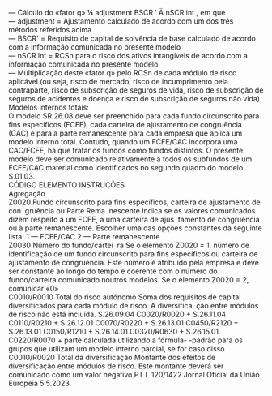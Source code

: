  
—  Cálculo do «fator q»  ¼  adjustment 
BSCR ′ Ä  nSCR  int , em que  
—  adjustment =  Ajustamento calculado de acordo com um dos três métodos referidos acima  
—  BSCR' =  Requisito de capital de solvência de base calculado de acordo com a informação comunicada no 
presente modelo  
—  nSCR  int = RCSn para o risco dos ativos intangíveis de acordo com a informação comunicada no presente modelo  
— Multiplicação deste «fator q» pelo RCSn de cada módulo de risco aplicável (ou seja, risco de mercado, risco de 
incumprimento pela contraparte, risco de subscrição de seguros de vida, risco de subscrição de seguros de acidentes 
e doença e risco de subscrição de seguros não vida)  
Modelos internos totais:  
O modelo SR.26.08 deve ser preenchido para cada fundo circunscrito para fins específicos (FCFE), cada carteira de 
ajustamento de congruência (CAC) e para a parte remanescente para cada empresa que aplica um modelo interno total. 
Contudo, quando um FCFE/CAC incorpora uma CAC/FCFE, há que tratar os fundos como fundos distintos. O presente 
modelo deve ser comunicado relativamente a todos os subfundos de um FCFE/CAC material como identificados no 
segundo quadro do modelo S.01.03.  
CÓDIGO  ELEMENTO  INSTRUÇÕES  
Agregação  
Z0020  Fundo circunscrito para 
fins específicos, carteira 
de ajustamento de con ­
gruência ou Parte Rema ­
nescente  Indica se os valores comunicados dizem respeito a um FCFE, a uma carteira de ajus ­
tamento de congruência ou à parte remanescente. Escolher uma das opções constantes 
da seguinte lista: 
1 — FCFE/CAC 
2 — Parte remanescente  
Z0030  Número do fundo/cartei ­
ra  Se o elemento Z0020 = 1, número de identificação de um fundo circunscrito para fins 
específicos ou carteira de ajustamento de congruência. Este número é atribuído pela 
empresa e deve ser constante ao longo do tempo e coerente com o número do 
fundo/carteira comunicado noutros modelos. 
Se o elemento Z0020 = 2, comunicar «0»  
C0010/R0010  Total do risco autónomo  Soma dos requisitos de capital diversificados para cada módulo de risco. A diversifica ­
ção entre módulos de risco não está incluída. 
S.26.09.04 C0020/R0020 + S.26.11.04 C0110/R0210 + S.26.12.01 
C0070/R0220 + S.26.13.01 C0450/R2120 + S.26.13.01 C0150/R1210 + S.26.14.01 
C0320/R0630 + S.26.15.01 C0220/R0070 + parte calculada utilizando a fórmula- 
-padrão para os grupos que utilizam um modelo interno parcial, se for caso disso  
C0010/R0020  Total da diversificação  Montante dos efeitos de diversificação entre módulos de risco. 
Este montante deverá ser comunicado como um valor negativo.PT  L 120/1422 Jornal Oficial da União Europeia 5.5.2023